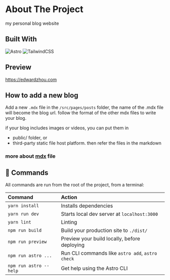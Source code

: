 # About The Project

my personal blog website

## Built With

![Astro](https://img.shields.io/badge/Astro-0C1222?style=for-the-badge&logo=astro&logoColor=FDFDFE)
![TailwindCSS](https://img.shields.io/badge/-TailwindCSS-%2338b2ac?style=flat-square&logo=tailwind-css&logoColor=white)

## Preview

https://edwardzhou.com

## How to add a new blog

Add a new `.mdx` file in the `/src/pages/posts` folder, the name of the .mdx file will become the blog url. follow the format of the other mdx files to write your blog.

if your blog includes images or videos, you can put them in

- public/ folder, or
- third-party static file host platform.
  then refer the files in the markdown

### more about [mdx](https://github.com/mdx-js/mdx) file

## 🧞 Commands

All commands are run from the root of the project, from a terminal:

| Command                | Action                                           |
| :--------------------- | :----------------------------------------------- |
| `yarn install`         | Installs dependencies                            |
| `yarn run dev`         | Starts local dev server at `localhost:3000`      |
| `yarn lint`            | Linting                                          |
| `npm run build`        | Build your production site to `./dist/`          |
| `npm run preview`      | Preview your build locally, before deploying     |
| `npm run astro ...`    | Run CLI commands like `astro add`, `astro check` |
| `npm run astro --help` | Get help using the Astro CLI                     |
